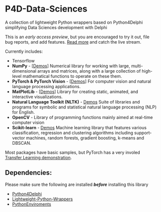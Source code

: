 # P4D-Data-Sciences
A collection of lightweight Python wrappers based on Python4Delphi simplifying Data Sciences development with Delphi

This is an _early access preview_, but you are encouraged to try it out, file bug reports, and add features. [Read more](https://blogs.embarcadero.com/?p=145025) and catch the live stream.

Currently includes:
* Tensorflow
* **NumPy** - [[Demos](https://github.com/Embarcadero/P4D-Data-Sciences/tree/main/demos/NumPy)] Numerical library for working with large, multi-dimensional arrays and matrices, along with a large collection of high-level mathematical functions to operate on these them. 
* **PyTorch & PyTorch Vision** - [[Demos](https://github.com/Embarcadero/P4D-Data-Sciences/tree/main/demos/PyTorch)] For computer vision and natural language processing applications.
* **MatPlotLib** - [[Demos](https://github.com/Embarcadero/P4D-Data-Sciences/tree/main/demos/MatplotLib)] Library for creating static, animated, and interactive visualizations.
* **Natural Language Toolkit (NLTK)** - [Demos](https://github.com/Embarcadero/P4D-Data-Sciences/tree/main/demos/NLTK) Suite of libraries and programs for symbolic and statistical natural language processing (NLP) for English.
* **OpenCV** - Library of programming functions mainly aimed at real-time computer vision
* **Scikit-learn** - [Demos](https://github.com/Embarcadero/P4D-Data-Sciences/tree/main/demos/ScikitLearn) Machine learning library that features various classification, regression and clustering algorithms including support-vector machines, random forests, gradient boosting, k-means and DBSCAN.

Most packages have basic samples, but PyTorch has a very involed [Transfer Learning demonstration](https://github.com/Embarcadero/P4D-Data-Sciences/tree/main/demos/PyTorch/PyTorchTransferLearning).

## Dependencies:

Please make sure the following are installed **_before_** installing this library

* [Python4Delphi](https://github.com/Embarcadero/python4delphi)
* [Lightweight-Python-Wrappers](https://github.com/Embarcadero/Lightweight-Python-Wrappers)
* [PythonEnviroments](https://github.com/Embarcadero/PythonEnviroments)

